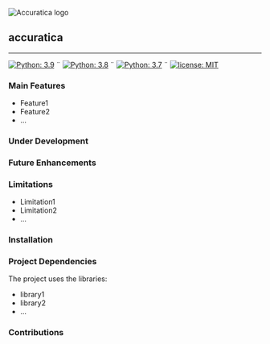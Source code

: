 ![Accuratica logo](https://accuratica.com/accuratica.jpg)

## accuratica
-------------

[![Python: 3.9](https://img.shields.io/badge/Python-3.9-blue.svg)](#) ¨ 
[![Python: 3.8](https://img.shields.io/badge/Python-3.8-green.svg)](#) ¨ 
[![Python: 3.7](https://img.shields.io/badge/Python-3.7-yellow.svg)](#) ¨ 
[![license: MIT](https://img.shields.io/badge/license-MIT-orange.svg)](https://opensource.org/licenses/MIT)


### Main Features

* Feature1 
* Feature2
* ...


### Under Development



### Future Enhancements



### Limitations

* Limitation1
* Limitation2
* ...


### Installation


### Project Dependencies

The project uses the libraries:

* library1
* library2
* ...


### Contributions



<!--
**accuratica/accuratica** is a ✨ _special_ ✨ repository because its `README.md` (this file) appears on your GitHub profile.

Here are some ideas to get you started:

- 🔭 I’m currently working on ...
- 🌱 I’m currently learning ...
- 👯 I’m looking to collaborate on ...
- 🤔 I’m looking for help with ...
- 💬 Ask me about ...
- 📫 How to reach me: ...
- 😄 Pronouns: ...
- ⚡ Fun fact: ...
-->
